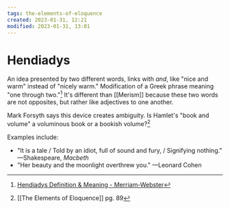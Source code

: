 ```yaml
---
tags: the-elements-of-eloquence 
created: 2023-01-31, 12:21
modified: 2023-01-31, 13:01
---
```


# Hendiadys
An idea presented by two different words, links with *and*, like "nice and warm" instead of "nicely warm." Modification of a Greek phrase meaning "one through two."[^1] It's different than [[Merism]] because these two words are not opposites, but rather like adjectives to one another.

Mark Forsyth says this device creates ambiguity. Is Hamlet's "book and volume" a voluminous book or a bookish volume?[^2]

Examples include:
- "It is a tale / Told by an idiot, full of sound and fury, / Signifying nothing." —Shakespeare, *Macbeth*
- "Her beauty and the moonlight overthrew you." —Leonard Cohen

[^1]: [Hendiadys Definition & Meaning - Merriam-Webster](https://www.merriam-webster.com/dictionary/hendiadys)
[^2]: [[The Elements of Eloquence]] pg. 89